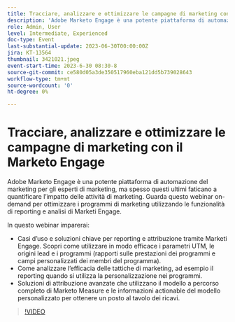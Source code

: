 ```yaml
---
title: Tracciare, analizzare e ottimizzare le campagne di marketing con il Marketo Engage
description: 'Adobe Marketo Engage è una potente piattaforma di automazione del marketing per gli esperti di marketing, ma spesso questi ultimi faticano a quantificare l’impatto delle attività di marketing. Guarda questo webinar on-demand per ottimizzare i programmi di marketing utilizzando le funzionalità di reporting e analisi di Marketi Engage. In questo webinar scoprirai: casi d’uso e soluzioni chiave per reporting e attribuzione tramite Marketi Engage. Scopri come utilizzare in modo efficace i parametri UTM, le origini lead e i programmi (rapporti sulle prestazioni dei programmi e campi personalizzati dei membri del programma).  Come analizzare l’efficacia delle tattiche di marketing, ad esempio il reporting quando si utilizza la personalizzazione nei programmi.   Soluzioni di attribuzione avanzate che utilizzano il modello a percorso completo di Marketo Measure e le informazioni actionable del modello personalizzato per ottenere un posto al tavolo dei ricavi.'
role: Admin, User
level: Intermediate, Experienced
doc-type: Event
last-substantial-update: 2023-06-30T00:00:00Z
jira: KT-13564
thumbnail: 3421021.jpeg
event-start-time: 2023-6-30 08:30-8
source-git-commit: ce580d05a3de350517960eba121dd5b739028643
workflow-type: tm+mt
source-wordcount: '0'
ht-degree: 0%

---
```



# Tracciare, analizzare e ottimizzare le campagne di marketing con il Marketo Engage

Adobe Marketo Engage è una potente piattaforma di automazione del marketing per gli esperti di marketing, ma spesso questi ultimi faticano a quantificare l’impatto delle attività di marketing. Guarda questo webinar on-demand per ottimizzare i programmi di marketing utilizzando le funzionalità di reporting e analisi di Marketi Engage.

In questo webinar imparerai:

* Casi d’uso e soluzioni chiave per reporting e attribuzione tramite Marketi Engage. Scopri come utilizzare in modo efficace i parametri UTM, le origini lead e i programmi (rapporti sulle prestazioni dei programmi e campi personalizzati dei membri del programma).
* Come analizzare l’efficacia delle tattiche di marketing, ad esempio il reporting quando si utilizza la personalizzazione nei programmi.
* Soluzioni di attribuzione avanzate che utilizzano il modello a percorso completo di Marketo Measure e le informazioni actionable del modello personalizzato per ottenere un posto al tavolo dei ricavi.

>[!VIDEO](https://video.tv.adobe.com/v/3421021/?learn=on)